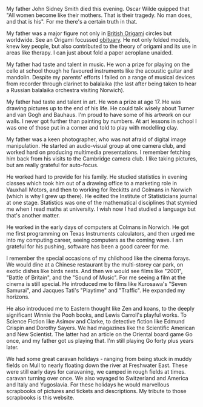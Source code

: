 My father John Sidney Smith died this evening. Oscar Wilde quipped that "All women become like their mothers.
That is their tragedy. No man does, and that is his".
For me there's a certain truth in that.

My father was a major figure not only in [British Origami](http://www.britishorigami.info/) circles
but worldwide. See an Origami focussed [obituary](http://origami.me.uk/john-smith-rip/).
He not only folded models, knew key people, but also contributed to
the theory of origami and its use in areas like therapy. I can just about fold a paper
aeroplane unaided.

My father had taste and talent in music. He won a prize for playing on the cello at school
though he favoured instruments like the acoustic guitar and mandolin. Despite my
parents' efforts I failed on a range of musical devices from recorder through clarinet to balalaika
(the last after being
taken to hear a Russian balalaika orchestra visiting Norwich).

My father had taste and talent in art. He won a prize at age 17.
He was drawing pictures up to the end of his life.
He could talk wisely about Turner and van Gogh and Bauhaus. I'm proud to have some of his artwork on
our walls. I never got further than painting by numbers. At art lessons in school I was
one of those put in a corner and told to play with modelling clay.

My father was a keen photographer, who was not afraid of digital image
manipulation. He started an audio-visual group at one camera club, and worked hard on
producing multimedia presentations. I remember fetching him back from his visits to the
Cambridge camera club. I like taking pictures, but am really grateful for auto-focus.


He worked hard to provide for his family. He studied statistics in evening
classes which took him out of a drawing office to a marketing role in Vauxhall Motors,
and then to working for Reckitts and Colmans in Norwich (which is why I grew up
there). He edited the Institute of Statisticians journal at one stage.
Statistics was one of the mathematical disciplines that stymied me
when I read maths at university. I wish now I had studied a language but that's
another matter.

He worked in the early days of computers at Colmans in Norwich. He got me first
programming on Texas Instruments calculators, and then urged me into
my computing career, seeing computers as the coming wave. I am grateful
for his pushing, software has been a good career for me.

I remember the special occasions of my childhood like the cinema forays. We would
dine at a Chinese restaurant by the multi-storey car park, on exotic dishes like
birds nests. And then we would see films like "2001", "Battle of Britain", and
the "Sound of Music". For me seeing a film at the cinema is still special. He
introduced me to films like Kurosawa's "Seven Samurai", and Jacques Tati's
"Playtime" and "Traffic". He expanded my horizons.

He also introduced me to Eastern thought like Zen and koans, to the deeply
significant Winnie the Pooh books, and Lewis Carroll's playful works. To
Science Fiction like Asimov and Clarke, to detective fiction like Edmund Crispin
and Dorothy Sayers. We had magazines like the Scientific American and New Scientist.
The latter had an article on the Oriental board game Go once, and my father got us
playing that. I'm still playing Go forty plus years later.

We had some great caravan holidays - ranging from being stuck in muddy fields on
Mull to nearly floating down the river at Freshwater East. These were still
early days for caravaning, we camped in rough fields at times. caravan turning over once.
We also voyaged to Switzerland and America and Italy and Yugoslavia. For these
holidays he would marvellous scrapbooks of pictures and tickets and descriptions.
My tribute to those scrapbooks is this website.
